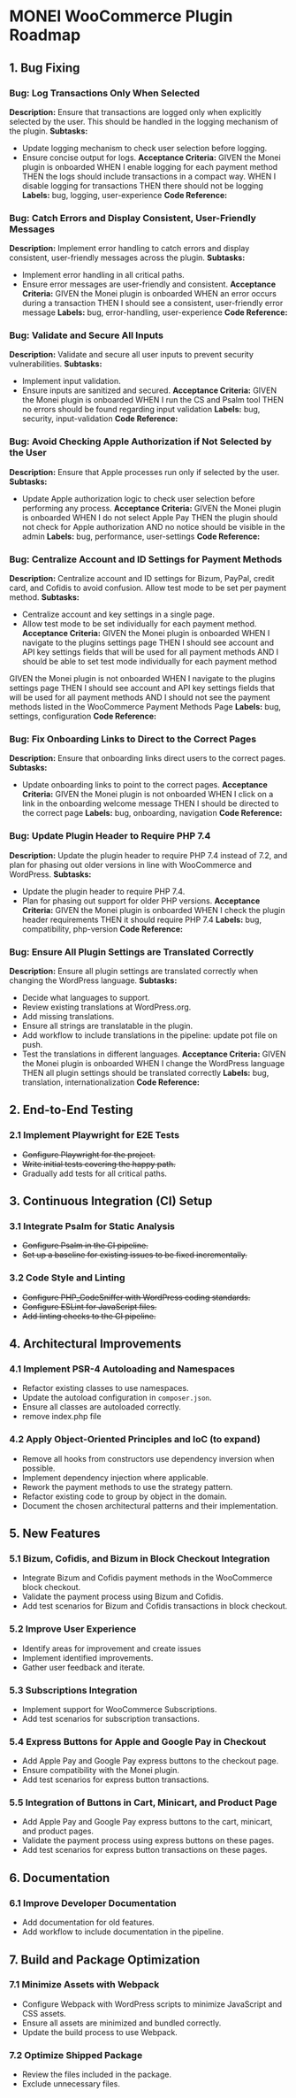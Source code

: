 # MONEI WooCommerce Plugin Roadmap

## 1. Bug Fixing
  ### Bug: Log Transactions Only When Selected
**Description:** Ensure that transactions are logged only when explicitly selected by the user. This should be handled in the logging mechanism of the plugin.
**Subtasks:**
  - Update logging mechanism to check user selection before logging.
  - Ensure concise output for logs.
**Acceptance Criteria:**
  GIVEN the Monei plugin is onboarded
  WHEN I enable logging for each payment method
  THEN the logs should include transactions in a compact way.
  WHEN I disable logging for transactions
  THEN there should not be logging
**Labels:** bug, logging, user-experience
**Code Reference:** 

### Bug: Catch Errors and Display Consistent, User-Friendly Messages
**Description:** Implement error handling to catch errors and display consistent, user-friendly messages across the plugin.
**Subtasks:**
  - Implement error handling in all critical paths.
  - Ensure error messages are user-friendly and consistent.
**Acceptance Criteria:**
  GIVEN the Monei plugin is onboarded
  WHEN an error occurs during a transaction
  THEN I should see a consistent, user-friendly error message
**Labels:** bug, error-handling, user-experience
**Code Reference:** 

### Bug: Validate and Secure All Inputs
**Description:** Validate and secure all user inputs to prevent security vulnerabilities.
**Subtasks:**
  - Implement input validation.
  - Ensure inputs are sanitized and secured.
**Acceptance Criteria:**
  GIVEN the Monei plugin is onboarded
  WHEN I run the CS and Psalm tool
  THEN no errors should be found regarding input validation
**Labels:** bug, security, input-validation
**Code Reference:** 

### Bug: Avoid Checking Apple Authorization if Not Selected by the User
**Description:** Ensure that Apple processes run only if selected by the user.
**Subtasks:**
  - Update Apple authorization logic to check user selection before performing any process.
**Acceptance Criteria:**
  GIVEN the Monei plugin is onboarded
  WHEN I do not select Apple Pay
  THEN the plugin should not check for Apple authorization
  AND no notice should be visible in the admin
**Labels:** bug, performance, user-settings
**Code Reference:** 

### Bug: Centralize Account and ID Settings for Payment Methods
**Description:** Centralize account and ID settings for Bizum, PayPal, credit card, and Cofidis to avoid confusion. Allow test mode to be set per payment method.
**Subtasks:**
  - Centralize account and key settings in a single page.
  - Allow test mode to be set individually for each payment method.
**Acceptance Criteria:**
  GIVEN the Monei plugin is onboarded
  WHEN I navigate to the plugins settings page
  THEN I should see account and API key settings fields that will be used for all payment methods
  AND I should be able to set test mode individually for each payment method

  GIVEN the Monei plugin is not onboarded
  WHEN I navigate to the plugins settings page
  THEN I should see account and API key settings fields that will be used for all payment methods
  AND I should not see the payment methods listed in the WooCommerce Payment Methods Page
**Labels:** bug, settings, configuration
**Code Reference:** 

### Bug: Fix Onboarding Links to Direct to the Correct Pages
**Description:** Ensure that onboarding links direct users to the correct pages.
**Subtasks:**
  - Update onboarding links to point to the correct pages.
**Acceptance Criteria:**
  GIVEN the Monei plugin is not onboarded
  WHEN I click on a link in the onboarding welcome message
  THEN I should be directed to the correct page
**Labels:** bug, onboarding, navigation
**Code Reference:** 

### Bug: Update Plugin Header to Require PHP 7.4
**Description:** Update the plugin header to require PHP 7.4 instead of 7.2, and plan for phasing out older versions in line with WooCommerce and WordPress.
**Subtasks:**
  - Update the plugin header to require PHP 7.4.
  - Plan for phasing out support for older PHP versions.
**Acceptance Criteria:**
  GIVEN the Monei plugin is onboarded
  WHEN I check the plugin header requirements
  THEN it should require PHP 7.4
**Labels:** bug, compatibility, php-version
**Code Reference:** 

### Bug: Ensure All Plugin Settings are Translated Correctly
**Description:** Ensure all plugin settings are translated correctly when changing the WordPress language.
**Subtasks:**
  - Decide what languages to support.
  - Review existing translations at WordPress.org.
  - Add missing translations.
  - Ensure all strings are translatable in the plugin.
  - Add workflow to include translations in the pipeline: update pot file on push.
  - Test the translations in different languages.
**Acceptance Criteria:**
  GIVEN the Monei plugin is onboarded
  WHEN I change the WordPress language
  THEN all plugin settings should be translated correctly
**Labels:** bug, translation, internationalization
**Code Reference:** 

## 2. End-to-End Testing
### 2.1 Implement Playwright for E2E Tests
  - ~~Configure Playwright for the project.~~
  - ~~Write initial tests covering the happy path.~~
  - Gradually add tests for all critical paths.

## 3. Continuous Integration (CI) Setup
### 3.1 Integrate Psalm for Static Analysis
  - ~~Configure Psalm in the CI pipeline.~~
  - ~~Set up a baseline for existing issues to be fixed incrementally.~~

### 3.2 Code Style and Linting
  - ~~Configure PHP_CodeSniffer with WordPress coding standards.~~
  - ~~Configure ESLint for JavaScript files.~~
  - ~~Add linting checks to the CI pipeline.~~

## 4. Architectural Improvements
### 4.1 Implement PSR-4 Autoloading and Namespaces
  - Refactor existing classes to use namespaces.
  - Update the autoload configuration in `composer.json`.
  - Ensure all classes are autoloaded correctly.
  - remove index.php file

### 4.2 Apply Object-Oriented Principles and IoC (to expand)
  - Remove all hooks from constructors use dependency inversion when possible.
  - Implement dependency injection where applicable.
  - Rework the payment methods to use the strategy pattern.
  - Refactor existing code to group by object in the domain.
  - Document the chosen architectural patterns and their implementation.

## 5. New Features
### 5.1 Bizum, Cofidis, and Bizum in Block Checkout Integration
  - Integrate Bizum and Cofidis payment methods in the WooCommerce block checkout.
  - Validate the payment process using Bizum and Cofidis.
  - Add test scenarios for Bizum and Cofidis transactions in block checkout.

### 5.2 Improve User Experience
  - Identify areas for improvement and create issues
  - Implement identified improvements.
  - Gather user feedback and iterate.

### 5.3 Subscriptions Integration
  - Implement support for WooCommerce Subscriptions.
  - Add test scenarios for subscription transactions.

### 5.4 Express Buttons for Apple and Google Pay in Checkout
  - Add Apple Pay and Google Pay express buttons to the checkout page.
  - Ensure compatibility with the Monei plugin.
  - Add test scenarios for express button transactions.

### 5.5 Integration of Buttons in Cart, Minicart, and Product Page
  - Add Apple Pay and Google Pay express buttons to the cart, minicart, and product pages.
  - Validate the payment process using express buttons on these pages.
  - Add test scenarios for express button transactions on these pages.

## 6. Documentation
### 6.1 Improve Developer Documentation
  - Add documentation for old features.
  - Add workflow to include documentation in the pipeline.

## 7. Build and Package Optimization
### 7.1 Minimize Assets with Webpack
  - Configure Webpack with WordPress scripts to minimize JavaScript and CSS assets.
  - Ensure all assets are minimized and bundled correctly.
  - Update the build process to use Webpack.

### 7.2 Optimize Shipped Package
  - Review the files included in the package.
  - Exclude unnecessary files.


